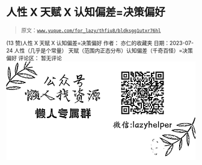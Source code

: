 # 人性 X 天赋 X 认知偏差=决策偏好

> 原文：[`www.yuque.com/for_lazy/thfiu8/bldksgg1utxr76hl`](https://www.yuque.com/for_lazy/thfiu8/bldksgg1utxr76hl)

<ne-h2 id="5c32f913" data-lake-id="5c32f913"><ne-heading-ext><ne-heading-anchor></ne-heading-anchor><ne-heading-fold></ne-heading-fold></ne-heading-ext><ne-heading-content><ne-text id="u72c553a9">(13 赞)人性 X 天赋 X 认知偏差=决策偏好</ne-text></ne-heading-content></ne-h2> <ne-p id="u4f994f40" data-lake-id="u4f994f40"><ne-text id="ud8c52fe1">作者： 亦仁的收藏夹</ne-text></ne-p> <ne-p id="u38ce8e8a" data-lake-id="u38ce8e8a"><ne-text id="u3e923c17">日期：2023-07-24</ne-text></ne-p> <ne-p id="uc4543b3d" data-lake-id="uc4543b3d"><ne-text id="u75972635">人性（几乎是个常量）</ne-text> <ne-text id="u0831ca09" ne-italic="true">天赋（范围内正态分布）</ne-text><ne-text id="uf7eb257f">认知偏差（千奇百怪）=决策偏好</ne-text></ne-p> <ne-hole id="u0c4a35c6" data-lake-id="u0c4a35c6"><ne-card data-card-name="hr" data-card-type="block" id="vDGYs" data-event-boundary="card"><ne-p id="u9f8b7a36" data-lake-id="u9f8b7a36"><ne-text id="ua5ae536e">评论区：</ne-text></ne-p> <ne-p id="u476a0850" data-lake-id="u476a0850"><ne-text id="u2d413227">暂无评论</ne-text></ne-p> <ne-p id="ua0c8abc0" data-lake-id="ua0c8abc0"><ne-card data-card-name="image" data-card-type="inline" id="VGFc5" data-event-boundary="card">![](img/894d30a529e7c37bcd3392323c99941c.png)  <ne-hole id="uef1de3f7" data-lake-id="uef1de3f7"><ne-card data-card-name="hr" data-card-type="block" id="F9PXh" data-event-boundary="card"></ne-card></ne-hole></ne-card></ne-p></ne-card></ne-hole>